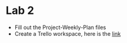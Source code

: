 # Lab 2

* Fill out the Project-Weekly-Plan files
* Create a Trello workspace, here is the [link](https://trello.com/b/c0Ubo9fL/ids721-course1-project)
